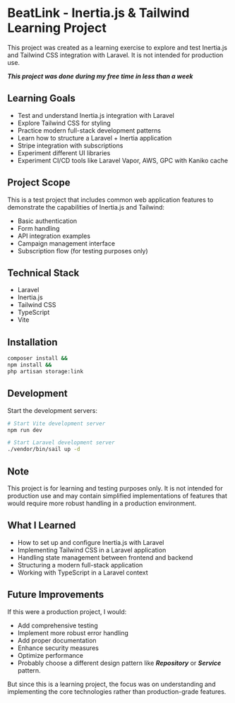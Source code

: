 # BeatLink - Inertia.js & Tailwind Learning Project

This project was created as a learning exercise to explore and test Inertia.js and Tailwind CSS integration with Laravel. It is not intended for production use.

***This project was done during my free time in less than a week***

## Learning Goals

- Test and understand Inertia.js integration with Laravel
- Explore Tailwind CSS for styling
- Practice modern full-stack development patterns
- Learn how to structure a Laravel + Inertia application
- Stripe integration with subscriptions
- Experiment different UI libraries
- Experiment CI/CD tools like Laravel Vapor, AWS, GPC with Kaniko cache

## Project Scope

This is a test project that includes common web application features to demonstrate the capabilities of Inertia.js and Tailwind:

- Basic authentication
- Form handling
- API integration examples
- Campaign management interface
- Subscription flow (for testing purposes only)

## Technical Stack

- Laravel
- Inertia.js
- Tailwind CSS
- TypeScript
- Vite

## Installation

```bash
composer install &&
npm install &&
php artisan storage:link
```

## Development

Start the development servers:

```bash
# Start Vite development server
npm run dev

# Start Laravel development server
./vendor/bin/sail up -d
```

## Note

This project is for learning and testing purposes only. It is not intended for production use and may contain simplified implementations of features that would require more robust handling in a production environment.

## What I Learned

- How to set up and configure Inertia.js with Laravel
- Implementing Tailwind CSS in a Laravel application
- Handling state management between frontend and backend
- Structuring a modern full-stack application
- Working with TypeScript in a Laravel context

## Future Improvements

If this were a production project, I would:
- Add comprehensive testing
- Implement more robust error handling
- Add proper documentation
- Enhance security measures
- Optimize performance
- Probably choose a different design pattern like ***Repository*** or ***Service*** pattern.

But since this is a learning project, the focus was on understanding and implementing the core technologies rather than production-grade features.